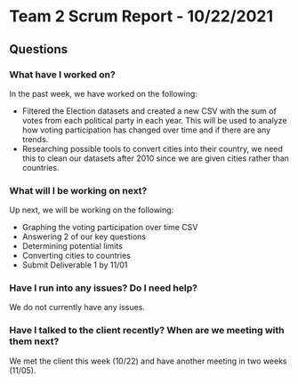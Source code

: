 # Team 2 Scrum Report - 10/22/2021

## Questions

### What have I worked on?
In the past week, we have worked on the following:
- Filtered the Election datasets and created a new CSV with the sum of votes from 
  each political party in each year. This will be used to analyze how voting
  participation has changed over time and if there are any trends.
- Researching possible tools to convert cities into their country, we need this
  to clean our datasets after 2010 since we are given cities rather than countries.

### What will I be working on next?
Up next, we will be working on the following:
- Graphing the voting participation over time CSV
- Answering 2 of our key questions
- Determining potential limits
- Converting cities to countries
- Submit Deliverable 1 by 11/01

### Have I run into any issues? Do I need help?
We do not currently have any issues.

### Have I talked to the client recently? When are we meeting with them next?
We met the client this week (10/22) and have another meeting in two weeks (11/05).
